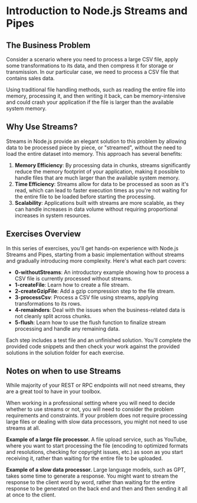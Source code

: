 # Introduction to Node.js Streams and Pipes

## The Business Problem

Consider a scenario where you need to process a large CSV file, apply some transformations to its data, and then compress it for storage or transmission. In our particular case, we need to process a CSV file that contains sales data.

Using traditional file handling methods, such as reading the entire file into memory, processing it, and then writing it back, can be memory-intensive and could crash your application if the file is larger than the available system memory.

## Why Use Streams?

Streams in Node.js provide an elegant solution to this problem by allowing data to be processed piece by piece, or "streamed", without the need to load the entire dataset into memory. This approach has several benefits:

1. **Memory Efficiency**: By processing data in chunks, streams significantly reduce the memory footprint of your application, making it possible to handle files that are much larger than the available system memory.
2. **Time Efficiency**: Streams allow for data to be processed as soon as it's read, which can lead to faster execution times as you're not waiting for the entire file to be loaded before starting the processing.
3. **Scalability**: Applications built with streams are more scalable, as they can handle increases in data volume without requiring proportional increases in system resources.

## Exercises Overview

In this series of exercises, you'll get hands-on experience with Node.js Streams and Pipes, starting from a basic implementation without streams and gradually introducing more complexity. Here's what each part covers:

- **0-withoutStreams**: An introductory example showing how to process a CSV file is currently processed without streams.
- **1-createFile**: Learn how to create a file stream.
- **2-createGzipFile**: Add a gzip compression step to the file stream.
- **3-processCsv**: Process a CSV file using streams, applying transformations to its rows.
- **4-remainders**: Deal with the issues when the business-related data is not cleanly split across chunks.
- **5-flush**: Learn how to use the flush function to finalize stream processing and handle any remaining data.

Each step includes a test file and an unfinished solution. You'll complete the provided code snippets and then check your work against the provided solutions in the solution folder for each exercise.

## Notes on when to use Streams

While majority of your REST or RPC endpoints will not need streams, they are a great tool to have in your toolbox.

When working in a professional setting where you will need to decide whether to use streams or not, you will need to consider the problem requirements and constraints. If your problem does not require processing large files or dealing with slow data processors, you might not need to use streams at all.

**Example of a large file processor.** A file upload service, such as YouTube, where you want to start processing the file (encoding to optimized formats and resolutions, checking for copyright issues, etc.) as soon as you start receiving it, rather than waiting for the entire file to be uploaded.

**Example of a slow data processor.** Large language models, such as GPT, takes some time to generate a response. You might want to stream the response to the client word by word, rather than waiting for the entire response to be generated on the back end and then and then sending it all at once to the client.
